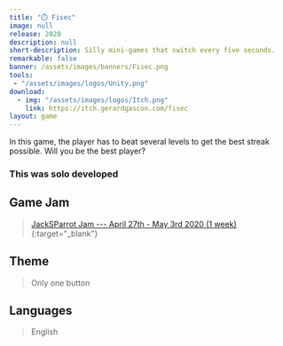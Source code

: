 ```yaml
---
title: "⏱️ Fisec"
image: null
release: 2020
description: null
short-description: Silly mini-games that switch every five seconds.
remarkable: false
banner: /assets/images/banners/Fisec.png
tools:
 - "/assets/images/logos/Unity.png"
download:
  - img: "/assets/images/logos/Itch.png"
    link: https://itch.gerardgascon.com/fisec
layout: game
---
```


In this game, the player has to beat several levels to get the best streak possible. Will you be the best player?

### This was solo developed

## Game Jam

> [JackSParrot Jam --- April 27th - May 3rd 2020 (1 week)](https://itch.io/jam/jacksparrotjam/){:target="_blank"}

## Theme

> Only one button

## Languages

> English
